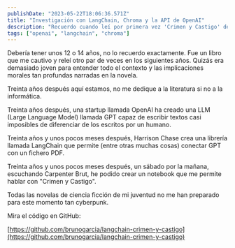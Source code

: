 ```yaml
---
publishDate: "2023-05-22T18:06:36.571Z"
title: "Investigación con LangChain, Chroma y la API de OpenAI"
description: "Recuerdo cuando leí por primera vez 'Crimen y Castigo' de Dostoyevski."
tags: ["openai", "langchain", "chroma"]
---
```


Debería tener unos 12 o 14 años, no lo recuerdo exactamente. Fue un libro que me cautivo y releí otro par de veces en los siguientes años.
Quizás era demasiado joven para entender todo el contexto y las implicaciones morales tan profundas narradas en la novela.

Treinta años después aquí estamos, no me dedique a la literatura si no a la informática.

Treinta años después, una startup llamada OpenAI ha creado una LLM (Large Language Model) llamada GPT capaz de escribir textos casi imposibles de diferenciar de los escritos por un humano.

Treinta años y unos pocos meses después, Harrison Chase crea una librería llamada LangChain que permite (entre otras muchas cosas) conectar GPT con un fichero PDF.

Treinta años y unos pocos meses después, un sábado por la mañana, escuchando Carpenter Brut, he podido crear un notebook que me permite hablar con "Crimen y Castigo".

Todas las novelas de ciencia ficción de mi juventud no me han preparado para este momento tan cyberpunk.

Mira el código en GitHub:

[https://github.com/brunogarcia/langchain-crimen-y-castigo](https://github.com/brunogarcia/langchain-crimen-y-castigo)
